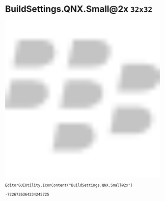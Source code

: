 # BuildSettings.QNX.Small@2x `32x32`
<img src="/img/BuildSettings.QNX.Small@2x.png" width=512 height=512>

``` CSharp
EditorGUIUtility.IconContent("BuildSettings.QNX.Small@2x")
```
```
-7226726364234245725
```
